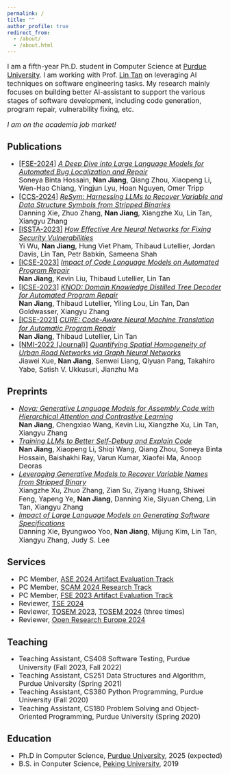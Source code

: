```yaml
---
permalink: /
title: ""
author_profile: true
redirect_from: 
  - /about/
  - /about.html
---
```


<p style="font-size:16px">I am a fifth-year Ph.D. student in Computer Science at <a href="https://www.cs.purdue.edu/">Purdue University</a>. I am working with Prof. <a href="https://www.cs.purdue.edu/homes/lintan/">Lin Tan</a> on leveraging AI techniques on software engineering tasks. My research mainly focuses on building better AI-assistant to support the various stages of software development, including code generation, program repair, vulnerability fixing, etc.</p>

<em style="font-size:16px">I am on the academia job market!</em>

Publications
-----
<ul style="line-height: 1.2; font-size:16px">
  <li>
    <a href="https://conf.researchr.org/home/fse-2024">[FSE-2024]</a>
    <a href="https://dl.acm.org/doi/10.1145/3660773"><em>A Deep Dive into Large Language Models for Automated Bug Localization and Repair</em></a>
    <br>
    Soneya Binta Hossain, <b>Nan Jiang</b>, Qiang Zhou, Xiaopeng Li, Wen-Hao Chiang, Yingjun Lyu, Hoan Nguyen, Omer Tripp
  </li>
  <li>
    <a href="https://www.sigsac.org/ccs/CCS2024/">[CCS-2024]</a>
    <a href="https://www.cs.purdue.edu/homes/lintan/publications/resym-ccs24.pdf"><em>ReSym: Harnessing LLMs to Recover Variable and Data Structure Symbols from Stripped Binaries</em></a>
    <br>
    Danning Xie, Zhuo Zhang, <b>Nan Jiang</b>, Xiangzhe Xu, Lin Tan, Xiangyu Zhang
  </li>
  <li>
    <a href="https://conf.researchr.org/home/issta-2023">[ISSTA-2023]</a>
    <a href="https://dl.acm.org/doi/abs/10.1145/3597926.3598135"><em>How Effective Are Neural Networks for Fixing Security Vulnerabilities</em></a>
    <br>
    Yi Wu, <b>Nan Jiang</b>, Hung Viet Pham, Thibaud Lutellier, Jordan Davis, Lin Tan, Petr Babkin, Sameena Shah
  </li>
  <li>
    <a href="https://conf.researchr.org/home/icse-2023">[ICSE-2023]</a>
    <a href="https://dl.acm.org/doi/10.1109/ICSE48619.2023.00125"><em>Impact of Code Language Models on Automated Program Repair</em></a>
    <br>
    <b>Nan Jiang</b>, Kevin Liu, Thibaud Lutellier, Lin Tan
  </li>
  <li>
    <a href="https://conf.researchr.org/home/icse-2023">[ICSE-2023]</a>
    <a href="https://dl.acm.org/doi/10.1109/ICSE48619.2023.00111"><em>KNOD: Domain Knowledge Distilled Tree Decoder for Automated Program Repair</em></a>
    <br>
    <b>Nan Jiang</b>, Thibaud Lutellier, Yiling Lou, Lin Tan, Dan Goldwasser, Xiangyu Zhang
  </li>
  <li>
    <a href="https://conf.researchr.org/home/icse-2021">[ICSE-2021]</a>
    <a href="https://dl.acm.org/doi/10.1109/ICSE43902.2021.00107"><em>CURE: Code-Aware Neural Machine Translation for Automatic Program Repair</em></a>
    <br>
    <b>Nan Jiang</b>, Thibaud Lutellier, Lin Tan
  </li>
  <li>
    <a href="https://www.nature.com/natmachintell/">[NMI-2022 (Journal)]</a>
    <a href="https://www.nature.com/articles/s42256-022-00462-y"><em>Quantifying Spatial Homogeneity of Urban Road Networks via Graph Neural Networks</em></a>
    <br>
    Jiawei Xue, <b>Nan Jiang</b>, Senwei Liang, Qiyuan Pang, Takahiro Yabe, Satish V. Ukkusuri, Jianzhu Ma
  </li>
</ul>

Preprints
-----
<ul style="line-height: 1.2; font-size:16px">
  <li>
    <a href="https://arxiv.org/abs/2311.13721"><em>Nova: Generative Language Models for Assembly Code with Hierarchical Attention and Contrastive Learning</em></a>
    <br>
    <b>Nan Jiang</b>, Chengxiao Wang, Kevin Liu, Xiangzhe Xu, Lin Tan, Xiangyu Zhang
  </li>
  <li>
    <a href="https://arxiv.org/abs/2405.18649"><em>Training LLMs to Better Self-Debug and Explain Code</em></a>
    <br>
    <b>Nan Jiang</b>, Xiaopeng Li, Shiqi Wang, Qiang Zhou, Soneya Binta Hossain, Baishakhi Ray, Varun Kumar, Xiaofei Ma, Anoop Deoras
  </li>
  <li>
    <a href="https://arxiv.org/abs/2306.02546"><em>Leveraging Generative Models to Recover Variable Names from Stripped Binary</em></a>
    <br>
    Xiangzhe Xu, Zhuo Zhang, Zian Su, Ziyang Huang, Shiwei Feng, Yapeng Ye, <b>Nan Jiang</b>, Danning Xie, Siyuan Cheng, Lin Tan, Xiangyu Zhang
  </li>
  <li>
    <a href="https://arxiv.org/abs/2306.03324"><em>Impact of Large Language Models on Generating Software Specifications</em></a>
    <br>
    Danning Xie, Byungwoo Yoo, <b>Nan Jiang</b>, Mijung Kim, Lin Tan, Xiangyu Zhang, Judy S. Lee
  </li>
</ul>

Services
-----
<ul style="line-height: 1.2; font-size:16px">
  <li>
    PC Member, <a href="https://conf.researchr.org/track/ase-2024/ase-2024-artifact-evaluation-track">ASE 2024 Artifact Evaluation Track</a>
  </li>
  <li>
    PC Member, <a href="https://conf.researchr.org/home/scam-2024">SCAM 2024 Research Track</a>
  </li>
  <li>
    PC Member, <a href="https://2023.esec-fse.org/track/fse-2023-artifacts">FSE 2023 Artifact Evaluation Track</a>
  </li>
  <li>
    Reviewer, <a href="https://ieeexplore.ieee.org/xpl/aboutJournal.jsp?punumber=32">TSE 2024</a>
  </li>
  <li>
    Reviewer, <a href="https://dl.acm.org/journal/tosem">TOSEM 2023</a>, <a href="https://dl.acm.org/journal/tosem">TOSEM 2024</a> (three times)
  </li>
  <li>
    Reviewer, <a href="https://open-research-europe.ec.europa.eu/">Open Research Europe 2024</a>
  </li>
</ul>

Teaching
-----
<ul style="line-height: 1.2; font-size:16px">
  <li>
    Teaching Assistant, CS408 Software Testing, Purdue University (Fall 2023, Fall 2022)
  </li>
  <li>
    Teaching Assistant, CS251 Data Structures and Algorithm, Purdue University (Spring 2021)
  </li>
  <li>
    Teaching Assistant, CS380 Python Programming, Purdue University (Fall 2020)
  </li>
  <li>
    Teaching Assistant, CS180 Problem Solving and Object-Oriented Programming, Purdue University (Spring 2020)
  </li>
</ul>


Education
-----
<ul style="line-height: 1.2; font-size:16px">
  <li>
    Ph.D in Computer Science, <a href="https://www.cs.purdue.edu/">Purdue University</a>, 2025 (expected)
  </li>
  <li>
    B.S. in Conputer Science, <a href="https://english.pku.edu.cn/">Peking University</a>, 2019
  </li>
</ul>
